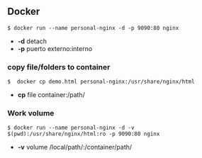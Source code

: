 ## Docker 

```$ docker run --name personal-nginx -d -p 9090:80 nginx```

- **-d** detach
- **-p** puerto externo:interno

### copy file/folders to container

```$  docker cp demo.html personal-nginx:/usr/share/nginx/html``` 

- **cp** file container:/path/

### Work volume
```$ docker run --name personal-nginx -d -v $(pwd):/usr/share/nginx/html:ro -p 9090:80 nginx```

- **-v** volume /local/path/:/container/path/


